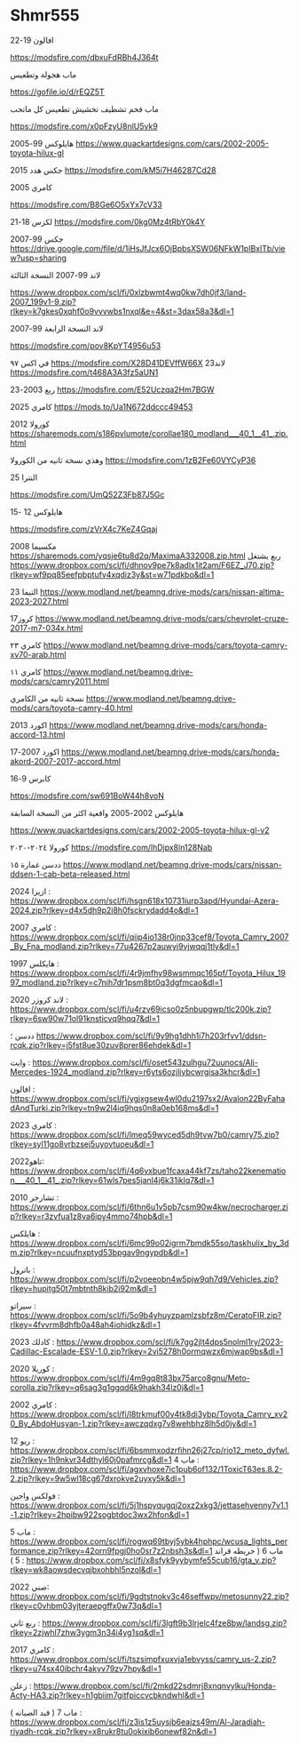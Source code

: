 # Shmr555


افالون 19-22 

https://modsfire.com/dbxuFdRBh4J364t


ماب هجولة وتطعيس

https://gofile.io/d/rEQZ5T

ماب فخم تشطيف تخشيش تطعيس كل ماتحب


https://modsfire.com/x0pFzyU8nlU5vk9




هايلوكس 99-2005
https://www.quackartdesigns.com/cars/2002-2005-toyota-hilux-gl



جكس هدد 2015 
https://modsfire.com/kM5i7H46287Cd28





كامري 2005

https://modsfire.com/B8Ge6O5xYx7cV33


لكزس 18-21
https://modsfire.com/0kg0Mz4tRbY0k4Y

جكس 99-2007
https://drive.google.com/file/d/1iHsJfJcx6OjBpbsXSW06NFkW1pIBxlTb/view?usp=sharing

لاند 99-2007 النسخة الثالثة


https://www.dropbox.com/scl/fi/0xlzbwmt4wq0kw7dh0jf3/land-2007_199v1-9.zip?rlkey=k7gkes0xqhf0o9vvvwbs1nxql&e=4&st=3dax58a3&dl=1

لاند النسخة الرابعة 99-2007

https://modsfire.com/pov8KpYT4956u53

في اكس ٩٧
https://modsfire.com/X28D41DEVffW66X
لاند23
https://modsfire.com/t468A3A3fz5aUN1



ربع 2003-23
https://modsfire.com/E52Uczqa2Hm7BGW

كامري 2025
https://mods.to/Ua1N672ddccc49453

كورولا 2012
https://sharemods.com/s186pvlumote/corollae180_modland___40_1__41_.zip.html

وهذي نسخة ثانيه من الكورولا 
https://modsfire.com/1zB2Fe60VYCyP36


النترا 25

https://modsfire.com/UmQ52Z3Fb87J5Gc

هايلوكس 12 -15

https://modsfire.com/zVrX4c7KeZ4Gqaj

مكسيما 2008
https://sharemods.com/yqsje6tu8d2q/MaximaA332008.zip.html
ربع يشتغل
https://www.dropbox.com/scl/fi/dhnov9pe7k8adlx1it2am/F6EZ_J70.zip?rlkey=wf9pq85eefpbptufv4xqdiz3y&st=w71pdkbo&dl=1


التيما 23
https://www.modland.net/beamng.drive-mods/cars/nissan-altima-2023-2027.html

كروز17
https://www.modland.net/beamng.drive-mods/cars/chevrolet-cruze-2017-m7-034x.html

كامري ٢٣
https://www.modland.net/beamng.drive-mods/cars/toyota-camry-xv70-arab.html

كامري ١١ 
https://www.modland.net/beamng.drive-mods/cars/camry2011.html

نسخة ثانيه من الكامري 
https://www.modland.net/beamng.drive-mods/cars/toyota-camry-40.html

اكورد 2013
https://www.modland.net/beamng.drive-mods/cars/honda-accord-13.html

اكورد 2007-17
https://www.modland.net/beamng.drive-mods/cars/honda-akord-2007-2017-accord.html

كابرس 9-16

https://modsfire.com/sw691BoW44h8voN

هايلوكس 2002-2005 واقعية اكثر من النسخة السابقة 

https://www.quackartdesigns.com/cars/2002-2005-toyota-hilux-gl-v2

كورولا ٢٠٢٤-٢٠٢٠
https://modsfire.com/lhDjpx8ln128Nab

ددسن غمارة ١٥
https://www.modland.net/beamng.drive-mods/cars/nissan-ddsen-1-cab-beta-released.html

ازيرا 2024 :
https://www.dropbox.com/scl/fi/hsgn618x10731iurp3apd/Hyundai-Azera-2024.zip?rlkey=d4x5dh9p2i8h0fsckrydadd4o&dl=1

كامري 2007 :
https://www.dropbox.com/scl/fi/qiip4io138r0jnp33cef8/Toyota_Camry_2007_By_Fna_modland.zip?rlkey=77u4267p2auwyi9vjwqqj1tly&dl=1

هايكلس 1997 :
https://www.dropbox.com/scl/fi/4r9jmfhy98wsmmqc165pf/Toyota_Hilux_1997_modland.zip?rlkey=c7nih7dr1psm8bt0q3dgfmcao&dl=1


لاند كروزر 2020 :
https://www.dropbox.com/scl/fi/u4rzv69icso0z5nbupgwp/tlc200k.zip?rlkey=6sw90w71ol91knsticvq9hqq7&dl=1

ددسن ؛
https://www.dropbox.com/scl/fi/9y9hg1dhh1i7h203rfvv1/ddsn-rcqk.zip?rlkey=j5fst8ue30zuv8prer86ehdek&dl=1

وايت :
https://www.dropbox.com/scl/fi/oset543zulhgu72uunocs/Ali-Mercedes-1924_modland.zip?rlkey=r6yts6ozjliybcwrgisa3khcr&dl=1

افالون :
https://www.dropbox.com/scl/fi/ygjxgsew4wl0du2197sx2/Avalon22ByFahadAndTurki.zip?rlkey=tn9w2l4iq9hqs0n8a0eb168ms&dl=1

كامري 2023 :
https://www.dropbox.com/scl/fi/lmeq59wyced5dh9tvw7b0/camry75.zip?rlkey=syl11go8vrbzsej5uyovtuoeu&dl=1

تاهو2022:
https://www.dropbox.com/scl/fi/4q6vxbue1fcaxa44kf7zs/taho22kenemation___40_1__41_.zip?rlkey=61wls7pes5janl4j6k31iklq7&dl=1

تشارجر 2010 :
https://www.dropbox.com/scl/fi/6thn6u1v5pb7csm90w4kw/necrocharger.zip?rlkey=r3zvfua1z8va6ipy4mmo74hpb&dl=1

هايلكس :
https://www.dropbox.com/scl/fi/6mc99o02igrm7bmdk55so/taskhulix_by_3dm.zip?rlkey=ncuufnxptyd53bpgav9ngypdb&dl=1

باترول :
https://www.dropbox.com/scl/fi/p2voeeobn4w5pjw9qh7d9/Vehicles.zip?rlkey=hupitg50t7mbtnth8kib2i92m&dl=1

سيراتو :
https://www.dropbox.com/scl/fi/5o9b4yhuyzpamlzsbfz8m/CeratoFIR.zip?rlkey=4fvvrm8dhfb0a48ah4iohidkz&dl=1


كادلك 2023 :
https://www.dropbox.com/scl/fi/k7gg2jlt4dps5nolml1ry/2023-Cadillac-Escalade-ESV-1.0.zip?rlkey=2vi5278h0ormqwzx6mjwap9bs&dl=1

كوريلا 2020 :
https://www.dropbox.com/scl/fi/4m9gq8t83bx75arco8gnu/Meto-corolla.zip?rlkey=q6sag3g1ggqd6k9hakh34lz0j&dl=1

كامري 2002 :
https://www.dropbox.com/scl/fi/l8trkmuf00v4tk8di3ybp/Toyota_Camry_xv20_By_AbdoHusyan-1.zip?rlkey=awczqdxg7v8wehbhz8lh5d0jy&dl=1



ريو 12 :
https://www.dropbox.com/scl/fi/6bsmmxodzrfihn26j27cp/rio12_meto_dyfwl.zip?rlkey=1h9nkvr34dthyl60j0pafmrcg&dl=1
ماب 4 :
https://www.dropbox.com/scl/fi/agxvhoxe7ic1pub6of132/1ToxicT63es.8.2-2.zip?rlkey=9w5wl18cg67dxrokve2uyxy5k&dl=1

فولكس واجين :
https://www.dropbox.com/scl/fi/5j1hspyqugqj2oxz2xkg3/jettasehvenny7v1.1-1.zip?rlkey=2hpibw922sogbtdoc3wx2hfon&dl=1

ماب 5 :
https://www.dropbox.com/scl/fi/rogwq69tbyj5ybk4hphpc/wcusa_lights_performance.zip?rlkey=42orn9fpgj0ho0sr7z2nbsh3s&dl=1
ماب 6 ( خريطه قراند 5 ) :
https://www.dropbox.com/scl/fi/x8sfyk9yybymfe55cub16/gta_v.zip?rlkey=wk8aowsdecvqjbxohbhl5nzol&dl=1


صني 2022:
https://www.dropbox.com/scl/fi/9gdtstnokv3c46seffwpv/metosunny22.zip?rlkey=c0vhbm03yjteraepgffx0w73q&dl=1

ربع ثاني :
https://www.dropbox.com/scl/fi/3lgft9b3lrjelc4fze8bw/landsg.zip?rlkey=2zjwhl7zhw3ygm3n34i4yg1sq&dl=1

كامري 2017 :
https://www.dropbox.com/scl/fi/tszsimpfxuxvja1ebvyss/camry_us-2.zip?rlkey=u74sx40ibchr4akyv79zv7hpy&dl=1

زعلن :
https://www.dropbox.com/scl/fi/2mkd22sdmrj8xnqnvylku/Honda-Acty-HA3.zip?rlkey=h1gbiim7gitfpiccvcbkndwhl&dl=1

ماب 7 ( قيد الصيانه ) :
https://www.dropbox.com/scl/fi/z3is1z5uysjb6eajzs49m/Al-Jaradiah-riyadh-rcqk.zip?rlkey=x8rukr8tu0okixib6onewf82n&dl=1


